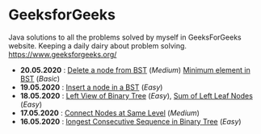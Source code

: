 # GeeksforGeeks
Java solutions to all the problems solved by myself in GeeksForGeeks website. Keeping a daily dairy about problem solving.
https://www.geeksforgeeks.org/ 

* **20.05.2020** : 	[Delete a node from BST](https://practice.geeksforgeeks.org/problems/delete-a-node-from-bst/1/) (*Medium*)
					[Minimum element in BST](https://practice.geeksforgeeks.org/problems/minimum-element-in-bst/1/) (*Basic*)
* **19.05.2020** : 	[Insert a node in a BST](https://practice.geeksforgeeks.org/problems/insert-a-node-in-a-bst/1) (*Easy*)
* **18.05.2020** : 	[Left View of Binary Tree](https://practice.geeksforgeeks.org/problems/left-view-of-binary-tree/1) (*Easy*), 
					[Sum of Left Leaf Nodes](https://practice.geeksforgeeks.org/problems/sum-of-leaf-nodes/1) (*Easy*)
* **17.05.2020** : 	[Connect Nodes at Same Level](https://practice.geeksforgeeks.org/problems/connect-nodes-at-same-level/1/) (*Medium*)
* **16.05.2020** : 	[longest Consecutive Sequence in Binary Tree](https://practice.geeksforgeeks.org/problems/longest-consecutive-sequence-in-binary-tree/1) (*Easy*)
